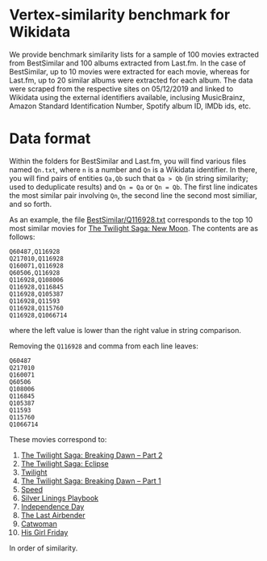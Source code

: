 # Vertex-similarity benchmark for Wikidata

We provide benchmark similarity lists for a sample of 100 movies extracted from BestSimilar and 100 albums extracted from Last.fm. In the case of BestSimilar, up to 10 movies were extracted for each movie, whereas for Last.fm, up to 20 similar albums were extracted for each album. The data were scraped from the respective sites on 05/12/2019 and linked to Wikidata using the external identifiers available, inclusing MusicBrainz, Amazon Standard Identification Number, Spotify album ID, IMDb ids, etc. 

# Data format

Within the folders for BestSimilar and Last.fm, you will find various files named `Qn.txt`, where `n` is a number and `Qn` is a Wikidata identifier. In there, you will find pairs of entities `Qa,Qb` such that `Qa > Qb` (in string similarity; used to deduplicate results) and `Qn = Qa` or `Qn = Qb`. The first line indicates the most similar pair involving `Qn`, the second line the second most similiar, and so forth.

As an example, the file [BestSimilar/Q116928.txt](https://github.com/aidhog/vsim_kg/blob/datos/BestSimilar/Q116928.txt) corresponds to the top 10 most similar movies for [The Twilight Saga: New Moon](https://www.wikidata.org/wiki/Q116928). The contents are as follows:

```
Q60487,Q116928
Q217010,Q116928
Q160071,Q116928
Q60506,Q116928
Q116928,Q108006
Q116928,Q116845
Q116928,Q105387
Q116928,Q11593
Q116928,Q115760
Q116928,Q1066714
```

where the left value is lower than the right value in string comparison.

Removing the `Q116928` and comma from each line leaves:

```
Q60487
Q217010
Q160071
Q60506
Q108006
Q116845
Q105387
Q11593
Q115760
Q1066714
```

These movies correspond to:

1. [The Twilight Saga: Breaking Dawn – Part 2](https://www.wikidata.org/wiki/Q60487)
2. [The Twilight Saga: Eclipse](https://www.wikidata.org/wiki/Q217010)
3. [Twilight](https://www.wikidata.org/wiki/Q160071)
4. [The Twilight Saga: Breaking Dawn – Part 1](https://www.wikidata.org/wiki/Q60506)
5. [Speed](https://www.wikidata.org/wiki/Q108006)
6. [Silver Linings Playbook](https://www.wikidata.org/wiki/Q116845)
7. [Independence Day](https://www.wikidata.org/wiki/Q105387)
8. [The Last Airbender](https://www.wikidata.org/wiki/Q11593)
9. [Catwoman](https://www.wikidata.org/wiki/Q115760)
10. [His Girl Friday](https://www.wikidata.org/wiki/Q1066714)

In order of similarity.
